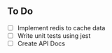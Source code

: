 ## To Do 

- [ ] Implement redis to cache data
- [ ] Write unit tests using  jest
- [ ] Create API Docs